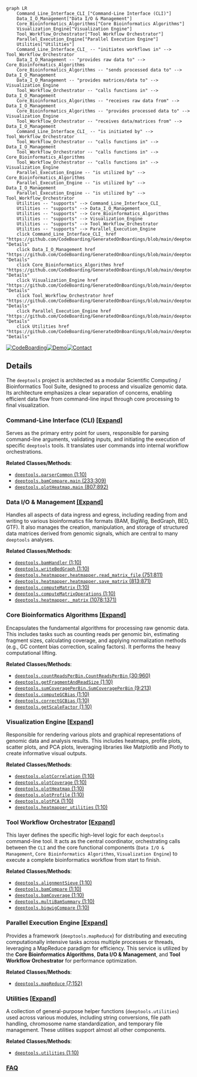 ```mermaid
graph LR
    Command_Line_Interface_CLI_["Command-Line Interface (CLI)"]
    Data_I_O_Management["Data I/O & Management"]
    Core_Bioinformatics_Algorithms["Core Bioinformatics Algorithms"]
    Visualization_Engine["Visualization Engine"]
    Tool_Workflow_Orchestrator["Tool Workflow Orchestrator"]
    Parallel_Execution_Engine["Parallel Execution Engine"]
    Utilities["Utilities"]
    Command_Line_Interface_CLI_ -- "initiates workflows in" --> Tool_Workflow_Orchestrator
    Data_I_O_Management -- "provides raw data to" --> Core_Bioinformatics_Algorithms
    Core_Bioinformatics_Algorithms -- "sends processed data to" --> Data_I_O_Management
    Data_I_O_Management -- "provides matrices/data to" --> Visualization_Engine
    Tool_Workflow_Orchestrator -- "calls functions in" --> Data_I_O_Management
    Core_Bioinformatics_Algorithms -- "receives raw data from" --> Data_I_O_Management
    Core_Bioinformatics_Algorithms -- "provides processed data to" --> Visualization_Engine
    Tool_Workflow_Orchestrator -- "receives data/matrices from" --> Data_I_O_Management
    Command_Line_Interface_CLI_ -- "is initiated by" --> Tool_Workflow_Orchestrator
    Tool_Workflow_Orchestrator -- "calls functions in" --> Data_I_O_Management
    Tool_Workflow_Orchestrator -- "calls functions in" --> Core_Bioinformatics_Algorithms
    Tool_Workflow_Orchestrator -- "calls functions in" --> Visualization_Engine
    Parallel_Execution_Engine -- "is utilized by" --> Core_Bioinformatics_Algorithms
    Parallel_Execution_Engine -- "is utilized by" --> Data_I_O_Management
    Parallel_Execution_Engine -- "is utilized by" --> Tool_Workflow_Orchestrator
    Utilities -- "supports" --> Command_Line_Interface_CLI_
    Utilities -- "supports" --> Data_I_O_Management
    Utilities -- "supports" --> Core_Bioinformatics_Algorithms
    Utilities -- "supports" --> Visualization_Engine
    Utilities -- "supports" --> Tool_Workflow_Orchestrator
    Utilities -- "supports" --> Parallel_Execution_Engine
    click Command_Line_Interface_CLI_ href "https://github.com/CodeBoarding/GeneratedOnBoardings/blob/main/deeptools/Command_Line_Interface_CLI_.md" "Details"
    click Data_I_O_Management href "https://github.com/CodeBoarding/GeneratedOnBoardings/blob/main/deeptools/Data_I_O_Management.md" "Details"
    click Core_Bioinformatics_Algorithms href "https://github.com/CodeBoarding/GeneratedOnBoardings/blob/main/deeptools/Core_Bioinformatics_Algorithms.md" "Details"
    click Visualization_Engine href "https://github.com/CodeBoarding/GeneratedOnBoardings/blob/main/deeptools/Visualization_Engine.md" "Details"
    click Tool_Workflow_Orchestrator href "https://github.com/CodeBoarding/GeneratedOnBoardings/blob/main/deeptools/Tool_Workflow_Orchestrator.md" "Details"
    click Parallel_Execution_Engine href "https://github.com/CodeBoarding/GeneratedOnBoardings/blob/main/deeptools/Parallel_Execution_Engine.md" "Details"
    click Utilities href "https://github.com/CodeBoarding/GeneratedOnBoardings/blob/main/deeptools/Utilities.md" "Details"
```

[![CodeBoarding](https://img.shields.io/badge/Generated%20by-CodeBoarding-9cf?style=flat-square)](https://github.com/CodeBoarding/CodeBoarding)[![Demo](https://img.shields.io/badge/Try%20our-Demo-blue?style=flat-square)](https://www.codeboarding.org/demo)[![Contact](https://img.shields.io/badge/Contact%20us%20-%20contact@codeboarding.org-lightgrey?style=flat-square)](mailto:contact@codeboarding.org)

## Details

The `deeptools` project is architected as a modular Scientific Computing / Bioinformatics Tool Suite, designed to process and visualize genomic data. Its architecture emphasizes a clear separation of concerns, enabling efficient data flow from command-line input through core processing to final visualization.

### Command-Line Interface (CLI) [[Expand]](./Command_Line_Interface_CLI_.md)
Serves as the primary entry point for users, responsible for parsing command-line arguments, validating inputs, and initiating the execution of specific `deeptools` tools. It translates user commands into internal workflow orchestrations.


**Related Classes/Methods**:

- <a href="https://github.com/deeptools/deeptools/blob/master/deeptools/parserCommon.py#L1-L10" target="_blank" rel="noopener noreferrer">`deeptools.parserCommon` (1:10)</a>
- <a href="https://github.com/deeptools/deeptools/blob/master/deeptools/bamCompare.py#L233-L309" target="_blank" rel="noopener noreferrer">`deeptools.bamCompare.main` (233:309)</a>
- <a href="https://github.com/deeptools/deeptools/blob/master/deeptools/plotHeatmap.py#L807-L892" target="_blank" rel="noopener noreferrer">`deeptools.plotHeatmap.main` (807:892)</a>


### Data I/O & Management [[Expand]](./Data_I_O_Management.md)
Handles all aspects of data ingress and egress, including reading from and writing to various bioinformatics file formats (BAM, BigWig, BedGraph, BED, GTF). It also manages the creation, manipulation, and storage of structured data matrices derived from genomic signals, which are central to many `deeptools` analyses.


**Related Classes/Methods**:

- <a href="https://github.com/deeptools/deeptools/blob/master/deeptools/bamHandler.py#L1-L10" target="_blank" rel="noopener noreferrer">`deeptools.bamHandler` (1:10)</a>
- <a href="https://github.com/deeptools/deeptools/blob/master/deeptools/writeBedGraph.py#L1-L10" target="_blank" rel="noopener noreferrer">`deeptools.writeBedGraph` (1:10)</a>
- <a href="https://github.com/deeptools/deeptools/blob/master/deeptools/heatmapper.py#L751-L811" target="_blank" rel="noopener noreferrer">`deeptools.heatmapper.heatmapper.read_matrix_file` (751:811)</a>
- <a href="https://github.com/deeptools/deeptools/blob/master/deeptools/heatmapper.py#L813-L871" target="_blank" rel="noopener noreferrer">`deeptools.heatmapper.heatmapper.save_matrix` (813:871)</a>
- <a href="https://github.com/deeptools/deeptools/blob/master/deeptools/computeMatrix.py#L1-L10" target="_blank" rel="noopener noreferrer">`deeptools.computeMatrix` (1:10)</a>
- <a href="https://github.com/deeptools/deeptools/blob/master/deeptools/computeMatrixOperations.py#L1-L10" target="_blank" rel="noopener noreferrer">`deeptools.computeMatrixOperations` (1:10)</a>
- <a href="https://github.com/deeptools/deeptools/blob/master/deeptools/heatmapper.py#L1078-L1371" target="_blank" rel="noopener noreferrer">`deeptools.heatmapper._matrix` (1078:1371)</a>


### Core Bioinformatics Algorithms [[Expand]](./Core_Bioinformatics_Algorithms.md)
Encapsulates the fundamental algorithms for processing raw genomic data. This includes tasks such as counting reads per genomic bin, estimating fragment sizes, calculating coverage, and applying normalization methods (e.g., GC content bias correction, scaling factors). It performs the heavy computational lifting.


**Related Classes/Methods**:

- <a href="https://github.com/deeptools/deeptools/blob/master/deeptools/countReadsPerBin.py#L30-L960" target="_blank" rel="noopener noreferrer">`deeptools.countReadsPerBin.CountReadsPerBin` (30:960)</a>
- <a href="https://github.com/deeptools/deeptools/blob/master/deeptools/getFragmentAndReadSize.py#L1-L10" target="_blank" rel="noopener noreferrer">`deeptools.getFragmentAndReadSize` (1:10)</a>
- <a href="https://github.com/deeptools/deeptools/blob/master/deeptools/sumCoveragePerBin.py#L9-L213" target="_blank" rel="noopener noreferrer">`deeptools.sumCoveragePerBin.SumCoveragePerBin` (9:213)</a>
- <a href="https://github.com/deeptools/deeptools/blob/master/deeptools/computeGCBias.py#L1-L10" target="_blank" rel="noopener noreferrer">`deeptools.computeGCBias` (1:10)</a>
- <a href="https://github.com/deeptools/deeptools/blob/master/deeptools/correctGCBias.py#L1-L10" target="_blank" rel="noopener noreferrer">`deeptools.correctGCBias` (1:10)</a>
- <a href="https://github.com/deeptools/deeptools/blob/master/deeptools/getScaleFactor.py#L1-L10" target="_blank" rel="noopener noreferrer">`deeptools.getScaleFactor` (1:10)</a>


### Visualization Engine [[Expand]](./Visualization_Engine.md)
Responsible for rendering various plots and graphical representations of genomic data and analysis results. This includes heatmaps, profile plots, scatter plots, and PCA plots, leveraging libraries like Matplotlib and Plotly to create informative visual outputs.


**Related Classes/Methods**:

- <a href="https://github.com/deeptools/deeptools/blob/master/deeptools/plotCorrelation.py#L1-L10" target="_blank" rel="noopener noreferrer">`deeptools.plotCorrelation` (1:10)</a>
- <a href="https://github.com/deeptools/deeptools/blob/master/deeptools/plotCoverage.py#L1-L10" target="_blank" rel="noopener noreferrer">`deeptools.plotCoverage` (1:10)</a>
- <a href="https://github.com/deeptools/deeptools/blob/master/deeptools/plotHeatmap.py#L1-L10" target="_blank" rel="noopener noreferrer">`deeptools.plotHeatmap` (1:10)</a>
- <a href="https://github.com/deeptools/deeptools/blob/master/deeptools/plotProfile.py#L1-L10" target="_blank" rel="noopener noreferrer">`deeptools.plotProfile` (1:10)</a>
- <a href="https://github.com/deeptools/deeptools/blob/master/deeptools/plotPCA.py#L1-L10" target="_blank" rel="noopener noreferrer">`deeptools.plotPCA` (1:10)</a>
- <a href="https://github.com/deeptools/deeptools/blob/master/deeptools/heatmapper_utilities.py#L1-L10" target="_blank" rel="noopener noreferrer">`deeptools.heatmapper_utilities` (1:10)</a>


### Tool Workflow Orchestrator [[Expand]](./Tool_Workflow_Orchestrator.md)
This layer defines the specific high-level logic for each `deeptools` command-line tool. It acts as the central coordinator, orchestrating calls between the `CLI` and the core functional components (`Data I/O & Management`, `Core Bioinformatics Algorithms`, `Visualization Engine`) to execute a complete bioinformatics workflow from start to finish.


**Related Classes/Methods**:

- <a href="https://github.com/deeptools/deeptools/blob/master/deeptools/alignmentSieve.py#L1-L10" target="_blank" rel="noopener noreferrer">`deeptools.alignmentSieve` (1:10)</a>
- <a href="https://github.com/deeptools/deeptools/blob/master/deeptools/bamCompare.py#L1-L10" target="_blank" rel="noopener noreferrer">`deeptools.bamCompare` (1:10)</a>
- <a href="https://github.com/deeptools/deeptools/blob/master/deeptools/bamCoverage.py#L1-L10" target="_blank" rel="noopener noreferrer">`deeptools.bamCoverage` (1:10)</a>
- <a href="https://github.com/deeptools/deeptools/blob/master/deeptools/multiBamSummary.py#L1-L10" target="_blank" rel="noopener noreferrer">`deeptools.multiBamSummary` (1:10)</a>
- <a href="https://github.com/deeptools/deeptools/blob/master/deeptools/bigwigCompare.py#L1-L10" target="_blank" rel="noopener noreferrer">`deeptools.bigwigCompare` (1:10)</a>


### Parallel Execution Engine [[Expand]](./Parallel_Execution_Engine.md)
Provides a framework (`deeptools.mapReduce`) for distributing and executing computationally intensive tasks across multiple processes or threads, leveraging a MapReduce paradigm for efficiency. This service is utilized by the **Core Bioinformatics Algorithms**, **Data I/O & Management**, and **Tool Workflow Orchestrator** for performance optimization.


**Related Classes/Methods**:

- <a href="https://github.com/deeptools/deeptools/blob/master/deeptools/mapReduce.py#L7-L152" target="_blank" rel="noopener noreferrer">`deeptools.mapReduce` (7:152)</a>


### Utilities [[Expand]](./Utilities.md)
A collection of general-purpose helper functions (`deeptools.utilities`) used across various modules, including string conversions, file path handling, chromosome name standardization, and temporary file management. These utilities support almost all other components.


**Related Classes/Methods**:

- <a href="https://github.com/deeptools/deeptools/blob/master/deeptools/utilities.py#L1-L10" target="_blank" rel="noopener noreferrer">`deeptools.utilities` (1:10)</a>




### [FAQ](https://github.com/CodeBoarding/GeneratedOnBoardings/tree/main?tab=readme-ov-file#faq)